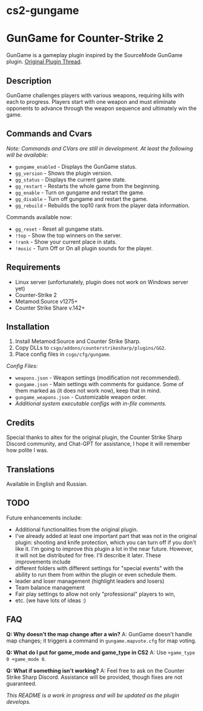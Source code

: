 # cs2-gungame
# GunGame for Counter-Strike 2

GunGame is a gameplay plugin inspired by the SourceMode GunGame plugin. [Original Plugin Thread](https://forums.alliedmods.net/showthread.php?t=93977).

## Description

GunGame challenges players with various weapons, requiring kills with each to progress. Players start with one weapon and must eliminate opponents to advance through the weapon sequence and ultimately win the game.

## Commands and Cvars

*Note: Commands and CVars are still in development. At least the following will be available:*

- `gungame_enabled` - Displays the GunGame status.
- `gg_version` - Shows the plugin version.
- `gg_status` - Displays the current game state.
- `gg_restart` - Restarts the whole game from the beginning.
- `gg_enable` - Turn on gungame and restart the game.
- `gg_disable` - Turn off gungame and restart the game.
- `gg_rebuild` - Rebuilds the top10 rank from the player data information.

Commands available now:
- `gg_reset` - Reset all gungame stats.
- `!top` - Show the top winners on the server.
- `!rank` - Show your current place in stats.
- `!music` - Turn Off or On all plugin sounds for the player.


## Requirements

- Linux server (unfortunately, plugin does not work on Windows server yet)
- Counter-Strike 2
- Metamod:Source v1275+
- Counter Strike Share v.142+

## Installation

1. Install Metamod:Source and Counter Strike Sharp.
2. Copy DLLs to `csgo/addons/counterstrikesharp/plugins/GG2`.
3. Place config files in `csgo/cfg/gungame`.

*Config Files:*

- `weapons.json` - Weapon settings (modification not recommended).
- `gungame.json` - Main settings with comments for guidance. Some of them marked as (it does not work now), keep that in mind.
- `gungame_weapons.json` - Customizable weapon order.
- *Additional system executable configs with in-file comments.*

## Credits

Special thanks to altex for the original plugin, the Counter Strike Sharp Discord community, and Chat-GPT for assistance, I hope it will remember how polite I was.

## Translations

Available in English and Russian.

## TODO

Future enhancements include:

- Additional functionalities from the original plugin.
- I've already added at least one important part that was not in the original plugin: shooting and knife protection, which you can turn off if you don't like it.
I'm going to improve this plugin a lot in the near future. However, it will not be distributed for free. I'll describe it later. These improvements include
- different folders with different settings for "special events" with the ability to run them from within the plugin or even schedule them.
- leader and loser management (highlight leaders and losers)
- Team balance management
- Fair play settings to allow not only "professional" players to win,
- etc. (we have lots of ideas :)

## FAQ

**Q: Why doesn't the map change after a win?**
A: GunGame doesn't handle map changes; it triggers a command in `gungame.mapvote.cfg` for map voting.

**Q: What do I put for game_mode and game_type in CS2**
A: Use `+game_type 0 +game_mode 0`.

**Q: What if something isn't working?**
A: Feel free to ask on the Counter Strike Sharp Discord. Assistance will be provided, though fixes are not guaranteed.

*This README is a work in progress and will be updated as the plugin develops.*
